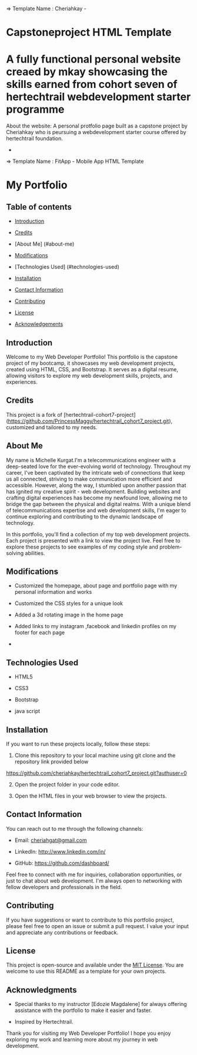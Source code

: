   =>  Template Name    : Cheriahkay -  
  # Capstoneproject HTML Template
  # A fully functional personal website creaed by mkay showcasing the skills earned from cohort seven of hertechtrail webdevelopment starter programme
  About the website:
  A personal protfolio page built as a capstone project by Cheriahkay who is peursuing a webdevelopment starter course 
  offered by hertechtrail foundation.

  * 
   =>  Template Name    : FitApp - Mobile App HTML Template



# My Portfolio 

 ## Table of contents 



- [Introduction](#introduction) 

- [Credits](#credits) 

- [About Me] (#about-me) 



- [Modifications](#mofifications) 

- [Technologies Used] (#technologies-used) 

- [Installation](#installation) 

- [Contact Information](#contact-information) 

- [Contributing](#contributing) 

- [License](#licence) 

- [Acknowledgements](#acknowledgements) 



## Introduction 

Welcome to my Web Developer Portfolio! This portfolio is the capstone project of my bootcamp, it showcases my web development projects, created using HTML, CSS, and Bootstrap. It serves as a digital resume, allowing visitors to explore my web development skills, projects, and experiences. 

 ## Credits 

This project is a fork of [hertechtrail-cohort7-project] (https://github.com/PrincessMaggy/hertechtrail_cohort7_project.git), customized and tailored to my needs. 



## About Me 
 My name is Michelle Kurgat.I'm a telecommunications engineer with a deep-seated love for the ever-evolving world of technology.
Throughout my career, I've been captivated by the intricate web of connections that keep us all connected, 
striving to make communication more efficient and accessible. However, along the way, 
I stumbled upon another passion that has ignited my creative spirit - web development. 
Building websites and crafting digital experiences has become my newfound love, allowing me 
to bridge the gap between the physical and digital realms. With a unique blend of telecommunications 
expertise and web development skills, 
I'm eager to continue exploring and contributing to the dynamic landscape of technology. 


In this portfolio, you'll find a collection of my top web development projects. Each project is presented with  a link to view the project live. Feel free to explore these projects to see examples of my coding style and problem-solving abilities. 

## Modifications 



-  Customized the homepage, about page and portfolio page with my personal information and works 

- Customized the CSS styles for a unique look 

- Added a 3d rotating image in the home page
- Added links to my instagram ,facebook and linkedin profiles on my footer for each page
-



## Technologies Used 



- HTML5 

- CSS3 

- Bootstrap  

- java script



## Installation 



If you want to run these projects locally, follow these steps: 



1. Clone this repository to your local machine using git clone and the repository link provided below 

https://github.com/cheriahkay/hertechtrail_cohort7_project.git?authuser=0



2. Open the project folder in your code editor. 



3. Open the HTML files in your web browser to view the projects. 



## Contact Information 



You can reach out to me through the following channels: 

- Email: cheriahgat@gmail.com

- LinkedIn: http://www.linkedin.com/in/

- GitHub: https://github.com/dashboard/



Feel free to connect with me for inquiries, collaboration opportunities, or just to chat about web development. I'm always open to networking with fellow developers and professionals in the field. 



## Contributing 



If you have suggestions or want to contribute to this portfolio project, please feel free to open an issue or submit a pull request. I value your input and appreciate any contributions or feedback. 



## License 



This project is open-source and available under the [MIT License](LICENSE). You are welcome to use this README as a template for your own projects. 



## Acknowledgments 



- Special thanks to  my instructor [Edozie Magdalene] for  always offering assistance with  the portfolio to make it easier and faster. 

- Inspired by Hertechtrail. 





Thank you for visiting my Web Developer Portfolio! I hope you enjoy exploring my work and learning more about my journey in web development.


